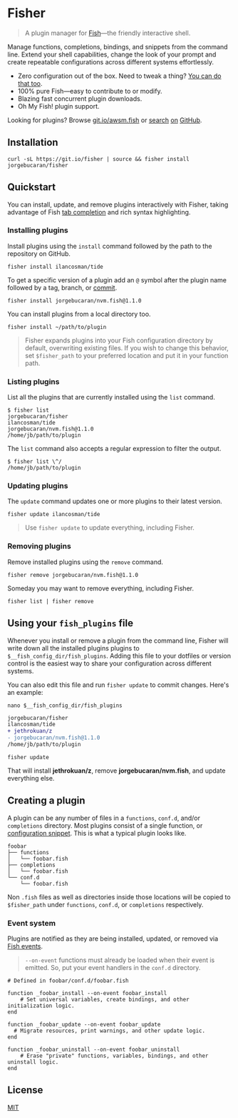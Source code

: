 # Fisher

> A plugin manager for [Fish](https://fishshell.com)—the friendly interactive shell.

Manage functions, completions, bindings, and snippets from the command line. Extend your shell capabilities, change the look of your prompt and create repeatable configurations across different systems effortlessly.

- Zero configuration out of the box. Need to tweak a thing? [You can do that too](#using-your-fish_plugins-file).
- 100% pure Fish—easy to contribute to or modify.
- Blazing fast concurrent plugin downloads.
- Oh My Fish! plugin support.

Looking for plugins? Browse [git.io/awsm.fish](https://git.io/awesome.fish) or [search](https://github.com/topics/fish-plugins) [on](https://github.com/topics/fish-package) [GitHub](https://github.com/topics/fish-plugin).

## Installation

```console
curl -sL https://git.io/fisher | source && fisher install jorgebucaran/fisher
```

## Quickstart

You can install, update, and remove plugins interactively with Fisher, taking advantage of Fish [tab completion](https://fishshell.com/docs/current/index.html#completion) and rich syntax highlighting.

### Installing plugins

Install plugins using the `install` command followed by the path to the repository on GitHub.

```console
fisher install ilancosman/tide
```

To get a specific version of a plugin add an `@` symbol after the plugin name followed by a tag, branch, or [commit](https://git-scm.com/docs/gitglossary#Documentation/gitglossary.txt-aiddefcommit-ishacommit-ishalsocommittish).

```console
fisher install jorgebucaran/nvm.fish@1.1.0
```

You can install plugins from a local directory too.

```console
fisher install ~/path/to/plugin
```

> Fisher expands plugins into your Fish configuration directory by default, overwriting existing files. If you wish to change this behavior, set `$fisher_path` to your preferred location and put it in your function path.

### Listing plugins

List all the plugins that are currently installed using the `list` command.

```console
$ fisher list
jorgebucaran/fisher
ilancosman/tide
jorgebucaran/nvm.fish@1.1.0
/home/jb/path/to/plugin
```

The `list` command also accepts a regular expression to filter the output.

```console
$ fisher list \^/
/home/jb/path/to/plugin
```

### Updating plugins

The `update` command updates one or more plugins to their latest version.

```console
fisher update ilancosman/tide
```

> Use `fisher update` to update everything, including Fisher.

### Removing plugins

Remove installed plugins using the `remove` command.

```console
fisher remove jorgebucaran/nvm.fish@1.1.0
```

Someday you may want to remove everything, including Fisher.

```console
fisher list | fisher remove
```

## Using your `fish_plugins` file

Whenever you install or remove a plugin from the command line, Fisher will write down all the installed plugins plugins to `$__fish_config_dir/fish_plugins`. Adding this file to your dotfiles or version control is the easiest way to share your configuration across different systems.

You can also edit this file and run `fisher update` to commit changes. Here's an example:

```console
nano $__fish_config_dir/fish_plugins
```

```diff
jorgebucaran/fisher
ilancosman/tide
+ jethrokuan/z
- jorgebucaran/nvm.fish@1.1.0
/home/jb/path/to/plugin
```

```console
fisher update
```

That will install **jethrokuan/z**, remove **jorgebucaran/nvm.fish**, and update everything else.

## Creating a plugin

A plugin can be any number of files in a `functions`, `conf.d`, and/or `completions` directory. Most plugins consist of a single function, or [configuration snippet](https://fishshell.com/docs/current/#initialization-files). This is what a typical plugin looks like.

```
foobar
├── functions
│   └── foobar.fish
├── completions
│   └── foobar.fish
└── conf.d
    └── foobar.fish
```

Non `.fish` files as well as directories inside those locations will be copied to `$fisher_path` under `functions`, `conf.d`, or `completions` respectively.

### Event system

Plugins are notified as they are being installed, updated, or removed via [Fish events](https://fishshell.com/docs/current/cmds/emit.html).

> `--on-event` functions must already be loaded when their event is emitted. So, put your event handlers in the `conf.d` directory.

```fish
# Defined in foobar/conf.d/foobar.fish

function _foobar_install --on-event foobar_install
    # Set universal variables, create bindings, and other initialization logic.
end

function _foobar_update --on-event foobar_update
  # Migrate resources, print warnings, and other update logic.
end

function _foobar_uninstall --on-event foobar_uninstall
    # Erase "private" functions, variables, bindings, and other uninstall logic.
end
```

## License

[MIT](LICENSE.md)
